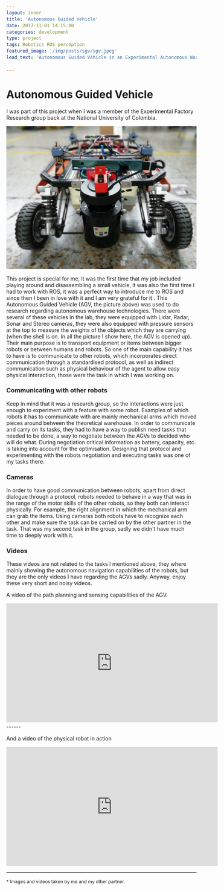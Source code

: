 ```yaml
---
layout: inner
title: 'Autonomous Guided Vehicle'
date: 2017-11-01 14:15:00
categories: development
type: project
tags: Robotics ROS perception
featured_image: '/img/posts/sgv/sgv.jpeg'
lead_text: 'Autonomous Guided Vehicle in an Experimental Autonomous Warehouse'

---
```


# Autonomous Guided Vehicle

I was part of this project when I was a member of the Experimental Factory Research group back at the National University of Colombia.

![sgv](/img/posts/sgv/sgv.jpeg)

This project is special for me, it was the first time that my job included playing around and disassembling a small vehicle, it was also the first time I had to work with ROS, it was a perfect way to introduce me to ROS and since then I been in love with it and I am very grateful for it . This Autonomous Guided Vehicle (AGV, the picture above)  was used to do research regarding autonomous warehouse technologies. There were several of these vehicles in the lab, they were equipped with Lidar, Radar, Sonar and Stereo cameras, they were also equipped with pressure sensors at the top to measure the weights of the objects which they are carrying (when the shell is on. In all the picture I show here, the AGV is opened up). Their main purpose is to transport equipment or items between bigger robots or between humans and robots. So one of the main capability it has to have is to communicate to other robots, which incorporates direct communication through a standardised protocol, as well as indirect communication such as physical behaviour of the agent to allow easy physical interaction, those were the task in which I was working on.



### Communicating with other robots

Keep in mind that it was a research group, so the interactions were just enough to experiment with a feature with some robot. Examples of which robots it has to communicate with are mainly mechanical arms which moved pieces around between the theoretical warehouse. In order to communicate and carry on its tasks, they had to have a way to publish need tasks that needed to be done, a way to negotiate between the AGVs to decided who will do what. During negotiation critical information as battery, capacity, etc. is taking into account for the optimisation. Designing that protocol and experimenting with the robots negotiation and executing tasks was one of my tasks there.



### Cameras

In order to have good communication between robots, apart from direct dialogue through a protocol, robots needed to behave in a way that was in the range of the motor skills of the other robots, so they both can interact physically. For example, the right alignment in which the mechanical arm can grab the items. Using cameras both robots have to recognize each other and make sure the task can be carried on by the other partner in the task. That was my second task in the group, sadly we didn't have much time to deeply work with it.



### Videos

These videos are not related to the tasks I mentioned above, they where mainly showing the autonomous navigation capabilities of the robots, but they are the only videos I have regarding the AGVs sadly.  Anyway, enjoy these very short and noisy videos.



A video of the path planning and sensing capabilities of the AGV.

<iframe width="560" height="315" src="https://www.youtube.com/embed/7251QGRSB2w" frameborder="0" allow="accelerometer; autoplay; encrypted-media; gyroscope; picture-in-picture" allowfullscreen></iframe>
------



And a video of the physical robot in action

<iframe width="560" height="315" src="https://www.youtube.com/embed/Q3hBKNJAg4Q" frameborder="0" allow="accelerometer; autoplay; encrypted-media; gyroscope; picture-in-picture" allowfullscreen></iframe>



------

<span style="font-size:12px">\* Images and videos taken by me and my other partner.</span>